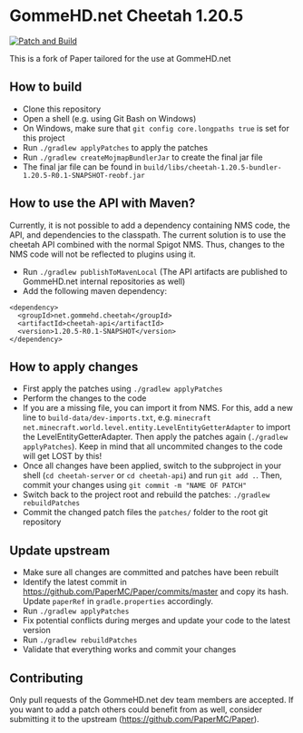 # GommeHD.net Cheetah 1.20.5

[![Patch and Build](https://github.com/gommehdnet/cheetah/actions/workflows/build.yml/badge.svg)](https://github.com/gommehdnet/cheetah/actions/workflows/build.yml)

This is a fork of Paper tailored for the use at GommeHD.net

## How to build
- Clone this repository
- Open a shell (e.g. using Git Bash on Windows)
- On Windows, make sure that `git config core.longpaths true` is set for this project
- Run `./gradlew applyPatches` to apply the patches
- Run `./gradlew createMojmapBundlerJar` to create the final jar file
- The final jar file can be found in `build/libs/cheetah-1.20.5-bundler-1.20.5-R0.1-SNAPSHOT-reobf.jar`

## How to use the API with Maven?
Currently, it is not possible to add a dependency containing NMS code, the API, and dependencies to the classpath. The current solution is to use the cheetah API combined with the normal Spigot NMS. 
Thus, changes to the NMS code will not be reflected to plugins using it.
- Run `./gradlew publishToMavenLocal` (The API artifacts are published to GommeHD.net internal repositories as well)
- Add the following maven dependency:
```
<dependency>
  <groupId>net.gommehd.cheetah</groupId>
  <artifactId>cheetah-api</artifactId>
  <version>1.20.5-R0.1-SNAPSHOT</version>
</dependency>
```

## How to apply changes
- First apply the patches using `./gradlew applyPatches`
- Perform the changes to the code
- If you are a missing file, you can import it from NMS. For this, add a new line to `build-data/dev-imports.txt`, e.g. `minecraft net.minecraft.world.level.entity.LevelEntityGetterAdapter` to import the LevelEntityGetterAdapter. Then apply the patches again (`./gradlew applyPatches`). Keep in mind that all uncommited changes to the code will get LOST by this!
- Once all changes have been applied, switch to the subproject in your shell (`cd cheetah-server` or `cd cheetah-api`) and run `git add .`. Then, commit your changes using `git commit -m "NAME OF PATCH"`
- Switch back to the project root and rebuild the patches: `./gradlew rebuildPatches`
- Commit the changed patch files the `patches/` folder to the root git repository

## Update upstream
- Make sure all changes are committed and patches have been rebuilt
- Identify the latest commit in https://github.com/PaperMC/Paper/commits/master and copy its hash. Update `paperRef` in `gradle.properties` accordingly.
- Run `./gradlew applyPatches`
- Fix potential conflicts during merges and update your code to the latest version
- Run `./gradlew rebuildPatches`
- Validate that everything works and commit your changes

## Contributing
Only pull requests of the GommeHD.net dev team members are accepted. If you want to add a patch others could benefit from as well, consider submitting it to the upstream (https://github.com/PaperMC/Paper).
